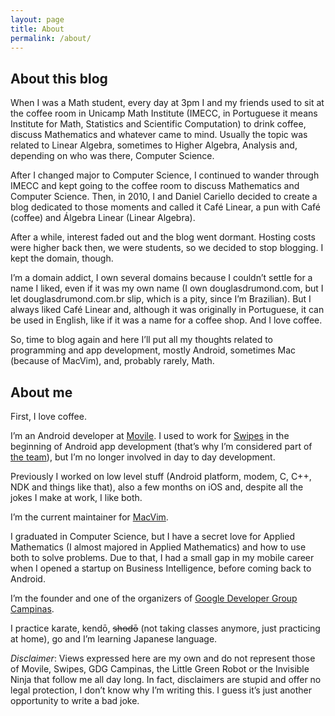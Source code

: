 ```yaml
---
layout: page
title: About
permalink: /about/
---
```


## About this blog

When I was a Math student, every day at 3pm I and my friends used to sit at the
coffee room in Unicamp Math Institute (IMECC, in Portuguese it means Institute
for Math, Statistics and Scientific Computation) to drink coffee, discuss
Mathematics and whatever came to mind. Usually the topic was related to Linear
Algebra, sometimes to Higher Algebra, Analysis and, depending on who was there,
Computer Science.

After I changed major to Computer Science, I continued to wander through IMECC
and kept going to the coffee room to discuss Mathematics and Computer Science.
Then, in 2010, I and Daniel Cariello decided to create a blog dedicated to
those moments and called it Café Linear, a pun with Café (coffee) and Álgebra
Linear (Linear Algebra).

After a while, interest faded out and the blog went dormant. Hosting costs were
higher back then, we were students, so we decided to stop blogging. I kept the
domain, though.

I’m a domain addict, I own several domains because I couldn’t settle for a name
I liked, even if it was my own name (I own douglasdrumond.com, but I let
douglasdrumond.com.br slip, which is a pity, since I’m Brazilian). But I always
liked Café Linear and, although it was originally in Portuguese, it can be used in
English, like if it was a name for a coffee shop. And I love coffee.

So, time to blog again and here I’ll put all my thoughts related to programming
and app development, mostly Android, sometimes Mac (because of MacVim), and,
probably rarely, Math.

## About me

First, I love coffee.

I’m an Android developer at [Movile](http://www.movile.com). I used to work for 
[Swipes](http://www.swipesapp.com/) in the beginning of Android app development 
(that’s why I’m considered part of 
[the team](http://www.swipesapp.com/thetheam.html)), but I’m no longer involved in
day to day development.

Previously I worked on low level stuff (Android platform, modem, C, C++, NDK and
things like that), also a few months on iOS and, despite all the jokes I make at
work, I like both.

I’m the current maintainer for [MacVim](https://code.google.com/p/macvim/).

I graduated in Computer Science, but I have a secret love for Applied Mathematics 
(I almost majored in Applied Mathematics) and how to use both to solve problems. Due
to that, I had a small gap in my mobile career when I opened a startup on
Business Intelligence, before coming back to Android.

I’m the founder and one of the organizers of 
[Google Developer Group Campinas](http://www.gdg-campinas.org/).

I practice karate, kendō, <del>shodō</del> (not taking classes anymore, just
practicing at home), go and I’m learning Japanese language.

_Disclaimer_: Views expressed here are my own and do not represent those of
Movile, Swipes, GDG Campinas, the Little Green Robot or the Invisible Ninja
that follow me all day long. In fact, disclaimers are stupid and offer no legal
protection, I don’t know why I’m writing this. I guess it’s just another
opportunity to write a bad joke.
